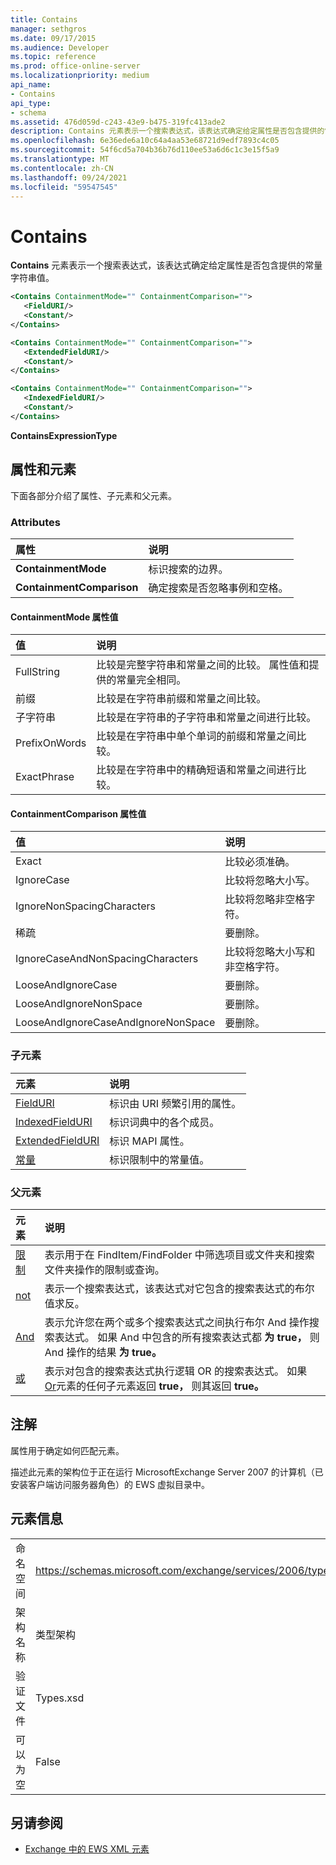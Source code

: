 ```yaml
---
title: Contains
manager: sethgros
ms.date: 09/17/2015
ms.audience: Developer
ms.topic: reference
ms.prod: office-online-server
ms.localizationpriority: medium
api_name:
- Contains
api_type:
- schema
ms.assetid: 476d059d-c243-43e9-b475-319fc413ade2
description: Contains 元素表示一个搜索表达式，该表达式确定给定属性是否包含提供的常量字符串值。
ms.openlocfilehash: 6e36ede6a10c64a4aa53e68721d9edf7893c4c05
ms.sourcegitcommit: 54f6cd5a704b36b76d110ee53a6d6c1c3e15f5a9
ms.translationtype: MT
ms.contentlocale: zh-CN
ms.lasthandoff: 09/24/2021
ms.locfileid: "59547545"
---
```

# <a name="contains"></a>Contains

**Contains** 元素表示一个搜索表达式，该表达式确定给定属性是否包含提供的常量字符串值。 
  
```xml
<Contains ContainmentMode="" ContainmentComparison="">
   <FieldURI/>
   <Constant/>
</Contains>
```

```xml
<Contains ContainmentMode="" ContainmentComparison="">
   <ExtendedFieldURI/>
   <Constant/>
</Contains>
```

```xml
<Contains ContainmentMode="" ContainmentComparison="">
   <IndexedFieldURI/>
   <Constant/>
</Contains>
```


**ContainsExpressionType**

## <a name="attributes-and-elements"></a>属性和元素

下面各部分介绍了属性、子元素和父元素。
  
### <a name="attributes"></a>Attributes

|**属性**|**说明**|
|:-----|:-----|
|**ContainmentMode** <br/> |标识搜索的边界。  <br/> |
|**ContainmentComparison** <br/> |确定搜索是否忽略事例和空格。  <br/> |
   
#### <a name="containmentmode-attribute-values"></a>ContainmentMode 属性值

|**值**|**说明**|
|:-----|:-----|
|FullString  <br/> |比较是完整字符串和常量之间的比较。 属性值和提供的常量完全相同。  <br/> |
|前缀  <br/> |比较是在字符串前缀和常量之间比较。  <br/> |
|子字符串  <br/> |比较是在字符串的子字符串和常量之间进行比较。  <br/> |
|PrefixOnWords  <br/> |比较是在字符串中单个单词的前缀和常量之间比较。  <br/> |
|ExactPhrase  <br/> |比较是在字符串中的精确短语和常量之间进行比较。  <br/> |
   
#### <a name="containmentcomparison-attribute-values"></a>ContainmentComparison 属性值

|**值**|**说明**|
|:-----|:-----|
|Exact  <br/> |比较必须准确。  <br/> |
|IgnoreCase  <br/> |比较将忽略大小写。  <br/> |
|IgnoreNonSpacingCharacters  <br/> |比较将忽略非空格字符。  <br/> |
|稀疏  <br/> |要删除。  <br/> |
|IgnoreCaseAndNonSpacingCharacters  <br/> |比较将忽略大小写和非空格字符。  <br/> |
|LooseAndIgnoreCase  <br/> |要删除。  <br/> |
|LooseAndIgnoreNonSpace  <br/> |要删除。  <br/> |
|LooseAndIgnoreCaseAndIgnoreNonSpace  <br/> |要删除。  <br/> |
   
### <a name="child-elements"></a>子元素

|**元素**|**说明**|
|:-----|:-----|
|[FieldURI](fielduri.md) <br/> |标识由 URI 频繁引用的属性。  <br/> |
|[IndexedFieldURI](indexedfielduri.md) <br/> |标识词典中的各个成员。  <br/> |
|[ExtendedFieldURI](extendedfielduri.md) <br/> |标识 MAPI 属性。  <br/> |
|[常量](constant.md) <br/> |标识限制中的常量值。  <br/> |
   
### <a name="parent-elements"></a>父元素

|**元素**|**说明**|
|:-----|:-----|
|[限制](restriction.md) <br/> |表示用于在 FindItem/FindFolder 中筛选项目或文件夹和搜索文件夹操作的限制或查询。  <br/> |
|[not](not.md) <br/> |表示一个搜索表达式，该表达式对它包含的搜索表达式的布尔值求反。  <br/> |
|[And](and.md) <br/> |表示允许您在两个或多个搜索表达式之间执行布尔 And 操作搜索表达式。 如果 And 中包含的所有搜索表达式都 **为 true，** 则 And 操作的结果 **为 true。**  <br/> |
|[或](or.md) <br/> |表示对包含的搜索表达式执行逻辑 OR 的搜索表达式。 如果 [Or](or.md)元素的任何子元素返回 **true，** 则其返回 **true。**  <br/> |
   
## <a name="remarks"></a>注解

属性用于确定如何匹配元素。
  
描述此元素的架构位于正在运行 MicrosoftExchange Server 2007 的计算机（已安装客户端访问服务器角色）的 EWS 虚拟目录中。
  
## <a name="element-information"></a>元素信息

|||
|:-----|:-----|
|命名空间  <br/> |https://schemas.microsoft.com/exchange/services/2006/types  <br/> |
|架构名称  <br/> |类型架构  <br/> |
|验证文件  <br/> |Types.xsd  <br/> |
|可以为空  <br/> |False  <br/> |
   
## <a name="see-also"></a>另请参阅

- [Exchange 中的 EWS XML 元素](ews-xml-elements-in-exchange.md)

